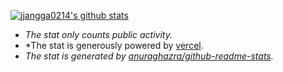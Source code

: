[![jjangga0214's github stats](https://github-readme-stats.vercel.app/api?username=jjangga0214&show_icons=true&theme=dracula)](https://github.com/anuraghazra/github-readme-stats)

* *The stat only counts public activity.*
* *The stat is generously powered by [vercel](https://vercel.com/).
* *The stat is generated by [anuraghazra/github-readme-stats](https://github.com/anuraghazra/github-readme-stats).*
